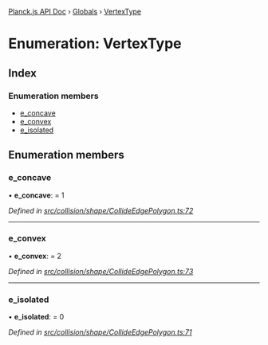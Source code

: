 [Planck.js API Doc](../README.md) › [Globals](../globals.md) › [VertexType](vertextype.md)

# Enumeration: VertexType

## Index

### Enumeration members

* [e_concave](vertextype.md#e_concave)
* [e_convex](vertextype.md#e_convex)
* [e_isolated](vertextype.md#e_isolated)

## Enumeration members

###  e_concave

• **e_concave**: = 1

*Defined in [src/collision/shape/CollideEdgePolygon.ts:72](https://github.com/shakiba/planck.js/blob/acc3bd8/src/collision/shape/CollideEdgePolygon.ts#L72)*

___

###  e_convex

• **e_convex**: = 2

*Defined in [src/collision/shape/CollideEdgePolygon.ts:73](https://github.com/shakiba/planck.js/blob/acc3bd8/src/collision/shape/CollideEdgePolygon.ts#L73)*

___

###  e_isolated

• **e_isolated**: = 0

*Defined in [src/collision/shape/CollideEdgePolygon.ts:71](https://github.com/shakiba/planck.js/blob/acc3bd8/src/collision/shape/CollideEdgePolygon.ts#L71)*
